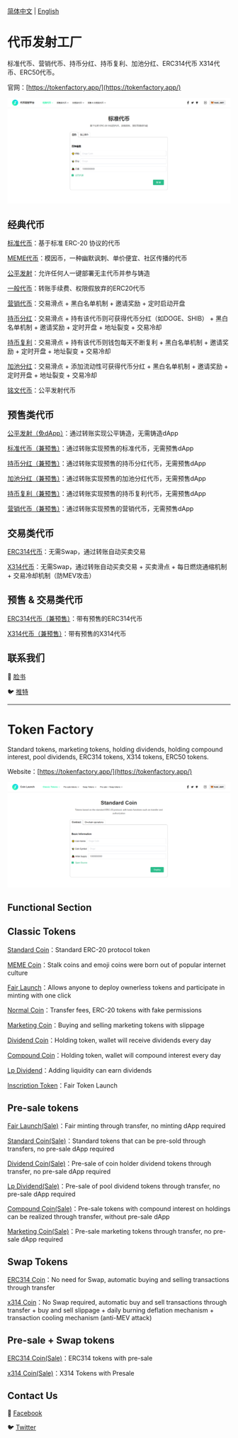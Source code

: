 [简体中文]()  |  [English](https://github.com/coinlaunch/web/?tab=readme-ov-file#coin-launch)

# 代币发射工厂
标准代币、营销代币、持币分红、持币复利、加池分红、ERC314代币 X314代币、ERC50代币。

官网：[https://tokenfactory.app/](https://tokenfactory.app/)

![image](/coin.PNG)

## 经典代币
[标准代币](https://tokenfactory.app/#/co/st/?t=0)：基于标准 ERC-20 协议的代币

[MEME代币](https://tokenfactory.app/#/co/st/?t=1)：模因币，一种幽默讽刺、单价便宜、社区传播的代币  

[公平发射](https://tokenfactory.app/#/co/fa)：允许任何人一键部署无主代币并参与铸造  

[一般代币](https://tokenfactory.app/#/co/nm)：转账手续费、权限假放弃的ERC20代币  

[营销代币](https://tokenfactory.app/#/co/mk/?t=0)：交易滑点 + 黑白名单机制 + 邀请奖励 + 定时启动开盘 

[持币分红](https://tokenfactory.app/#/co/dd/?t=0)：交易滑点 + 持有该代币则可获得代币分红（如DOGE、SHIB） + 黑白名单机制 + 邀请奖励 + 定时开盘 + 地址裂变 + 交易冷却  

[持币复利](https://tokenfactory.app/#/co/cp/?t=0)：交易滑点 + 持有该代币则钱包每天不断复利 + 黑白名单机制 + 邀请奖励 + 定时开盘 + 地址裂变 + 交易冷却  

[加池分红](https://tokenfactory.app/#/co/ld/?t=0)：交易滑点 + 添加流动性可获得代币分红 + 黑白名单机制 + 邀请奖励 + 定时开盘 + 地址裂变 + 交易冷却  

[铭文代币](https://tokenfactory.app/#/co/ins)：公平发射代币  

## 预售类代币
[公平发射（免dApp）](https://tokenfactory.app/#/co/50/?t=1)：通过转账实现公平铸造，无需铸造dApp  

[标准代币（兼预售）](https://tokenfactory.app/#/co/50/?t=0)：通过转账实现预售的标准代币，无需预售dApp  

[持币分红（兼预售）](https://tokenfactory.app/#/co/dd/?t=1)：通过转账实现预售的持币分红代币，无需预售dApp   

[加池分红（兼预售）](https://tokenfactory.app/#/co/ld/?t=1)：通过转账实现预售的加池分红代币，无需预售dApp   

[持币复利（兼预售）](https://tokenfactory.app/#/co/cp/?t=1)：通过转账实现预售的持币复利代币，无需预售dApp   

[营销代币（兼预售）](https://tokenfactory.app/#/co/mk/?t=1)：通过转账实现预售的营销代币，无需预售dApp     

## 交易类代币
[ERC314代币](https://tokenfactory.app/#/co/314)：无需Swap，通过转账自动买卖交易 

[X314代币](https://tokenfactory.app/#/co/x314)：无需Swap，通过转账自动买卖交易 + 买卖滑点 + 每日燃烧通缩机制 + 交易冷却机制（防MEV攻击）  

## 预售 & 交易类代币
[ERC314代币（兼预售）](https://tokenfactory.app/#/co/s314)：带有预售的ERC314代币  

[X314代币（兼预售）](https://tokenfactory.app/#/co/x314)：带有预售的X314代币  




## 联系我们
💬 [脸书](https://www.facebook.com/profile.php?id=61568864036990)

🐦 [推特](https://x.com/coin2launch)


----

# Token Factory
Standard tokens, marketing tokens, holding dividends, holding compound interest, pool dividends, ERC314 tokens, X314 tokens, ERC50 tokens.

Website：[https://tokenfactory.app/](https://tokenfactory.app/)

![image](/coin_en.PNG)

## Functional Section

## Classic Tokens
[Standard Coin](https://tokenfactory.app/#/co/st/?t=0)：Standard ERC-20 protocol token

[MEME Coin](https://tokenfactory.app/#/co/st/?t=1)：Stalk coins and emoji coins were born out of popular internet culture

[Fair Launch](https://tokenfactory.app/#/co/fa)：Allows anyone to deploy ownerless tokens and participate in minting with one click 

[Normal Coin](https://tokenfactory.app/#/co/nm)：Transfer fees, ERC-20 tokens with fake permissions 

[Marketing Coin](https://tokenfactory.app/#/co/mk/?t=0)：Buying and selling marketing tokens with slippage

[Dividend Coin](https://tokenfactory.app/#/co/dd/?t=0)：Holding token, wallet will receive dividends every day

[Compound Coin](https://tokenfactory.app/#/co/cp/?t=0)：Holding token, wallet will compound interest every day

[Lp Dividend](https://tokenfactory.app/#/co/ld/?t=0)：Adding liquidity can earn dividends

[Inscription Token](https://tokenfactory.app/#/co/ins)：Fair Token Launch

## Pre-sale tokens
[Fair Launch(Sale)](https://tokenfactory.app/#/co/50/?t=1)：Fair minting through transfer, no minting dApp required 

[Standard Coin(Sale)](https://tokenfactory.app/#/co/50/?t=0)：Standard tokens that can be pre-sold through transfers, no pre-sale dApp required 

[Dividend Coin(Sale)](https://tokenfactory.app/#/co/dd/?t=1)：Pre-sale of coin holder dividend tokens through transfer, no pre-sale dApp required  

[Lp Dividend(Sale)](https://tokenfactory.app/#/co/ld/?t=1)：Pre-sale of pool dividend tokens through transfer, no pre-sale dApp required 

[Compound Coin(Sale)](https://tokenfactory.app/#/co/cp/?t=1)：Pre-sale tokens with compound interest on holdings can be realized through transfer, without pre-sale dApp

[Marketing Coin(Sale)](https://tokenfactory.app/#/co/mk/?t=1)：Pre-sale marketing tokens through transfer, no pre-sale dApp required

## Swap Tokens
[ERC314 Coin](https://tokenfactory.app/#/co/314)：No need for Swap, automatic buying and selling transactions through transfer

[x314 Coin](https://tokenfactory.app/#/co/x314)：No Swap required, automatic buy and sell transactions through transfer + buy and sell slippage + daily burning deflation mechanism + transaction cooling mechanism (anti-MEV attack) 

## Pre-sale + Swap tokens
[ERC314 Coin(Sale)](https://tokenfactory.app/#/co/s314)：ERC314 tokens with pre-sale

[x314 Coin(Sale)](https://tokenfactory.app/#/co/x314)：X314 Tokens with Presale


## Contact Us
💬 [Facebook](https://www.facebook.com/profile.php?id=61568864036990)

🐦 [Twitter](https://x.com/coin2launch)
